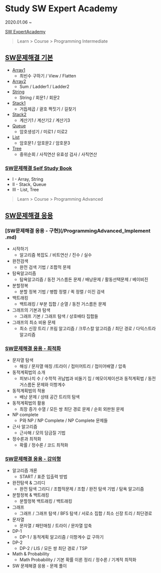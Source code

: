 # Study SW Expert Academy

2020.01.06 ~

[SW ExpertAcademy](https://swexpertacademy.com/)




> Learn > Course > Programming Intermediate

## [SW문제해결 기본](/ProgrammingIntermediate.md)

* [Array1](/[ProgrammingIntermediate]/[ProgrammingIntermediate]Day1.md)
  * 최빈수 구하기 / View / Flatten
* [Array2](/[ProgrammingIntermediate]/[ProgrammingIntermediate]Day2.md)
  * Sum / Ladder1 / Ladder2
* [String](/[ProgrammingIntermediate]/[ProgrammingIntermediate]Day3.md)
  * String / 회문1 / 회문2
* [Stack1](/[ProgrammingIntermediate]/[ProgrammingIntermediate]Day4.md)
  * 거듭제곱 / 괄호 짝짓기 / 길찾기
* [Stack2](/[ProgrammingIntermediate]/[ProgrammingIntermediate]Day6.md)
  * 계산기1 / 계산기2 / 계산기3
* [Queue](/[ProgrammingIntermediate]/[ProgrammingIntermediate]Day7.md)
  * 암호생성기 / 미로1 / 미로2
* [List](/[ProgrammingIntermediate]/[ProgrammingIntermediate]Day8.md)
  * 암호문1 / 암호문2 / 암호문3
* [Tree](/[ProgrammingIntermediate]/[ProgrammingIntermediate]Day9.md)
  * 중위순회 / 사칙연산 유효성 검사 / 사칙연산



### [SW문제해결 Self Study Book](/ProgrammingIntermediateSSB.md)

* I - Array, String
* II - Stack, Queue
* III - List, Tree





> Learn > Course > Programming Advanced

## [SW문제해결 응용](/[ProgrammingAdvanced])



### [SW문제해결 응용 - 구현](/ProgrammingAdvanced_Implement .md)

* 시작하기
  * 알고리즘 복잡도 / 비트연산 / 진수 / 실수
* 완전검색
  * 완전 검색 기법 / 조합적 문제
* 탐욕알고리즘
  * 탐욕알고리즘 / 동전 거스름돈 문제 / 배낭문제 / 활동선택문제 / 베이비진
* 분할정복
  * 분할 정복 기법 / 병합 정렬 / 퀵 정렬 / 이진 검색
* 백트래킹
  * 백트래킹 / 부분 집합 / 순열 / 동전 거스름돈 문제
* 그래프의 기본과 탐색
  * 그래프 기본 / 그래프 탐색 / 상호배타 집합들
* 그래프의 최소 비용 문제
  * 최소 신장 트리 / 프림 알고리즘 / 크루스칼 알고리즘 / 최단 경로 / 다익스트라 알고리즘



### [SW문제해결 응용 - 최적화](/ProgrammingAdvanced_Optimization.md)

* 문자열 탐색
  * 해싱 / 문자열 매칭 /트라이 / 접미어트리 / 접미어배열 / 압축
* 동적계획법의 소개
  * 피보나치 수 / 수학적 귀납법과 비둘기 집 / 메모이제이션과 동적계획법 / 동전 거스름돈 문제와 이항계수
* 동적계획법의 적용
  * 배낭 문제 / 상태 공간 트리의 탐색
* 동적계획법의 활용
  * 최장 증가 수열 / 모든 쌍 최단 경로 문제 / 순회 외판원 문제
* NP complete
  * P와 NP / NP Complete / NP Complete 문제들
* 근사 알고리즘
  * 근사해 / 모의 담금질 기법
* 정수론과 최적화
  * 확률 / 정수론 / 코드 최적화



### [SW문제해결 응용 - 강의형](/ProgrammingAdvanced_Lecture.md)

* 알고리즘 개론
  * START / 표준 입출력 방법
* 완전탐색 & 그리디
  * 완전 탐색 그리디 / 조합적문제 / 조합 / 완전 탐색 기법 / 탐욕 알고리즘
* 분할정복 & 백트래킹
  * 분할정복 백트래킹 / 백트래킹
* 그래프
  * 그래프 / 그래프 탐색 / BFS 탐색 / 서로소 집합 / 최소 신장 트리 / 최단경로
* 문자열
  * 문자열 / 패턴매칭 / 트라이 / 문자열 압축
* DP-1
  * DP-1 / 동적계획 알고리즘 / 이항계수 값 구하기
* DP-2
  * DP-2 / LIS / 모든 쌍 최단 경로 / TSP
* Math & Probability
  * Math Probability / 기본 확률 이론 정리 / 정수론 / 기계적 최적화
* SW 문제해결 응용 - 문제 풀이
